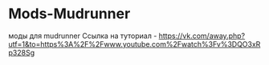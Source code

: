 # Mods-Mudrunner
моды для mudrunner
Ссылка на туториал - https://vk.com/away.php?utf=1&to=https%3A%2F%2Fwww.youtube.com%2Fwatch%3Fv%3DQO3xRp328Sg
